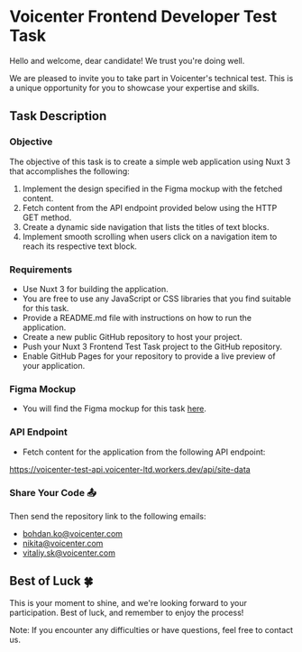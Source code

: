 # Voicenter Frontend Developer Test Task
Hello and welcome, dear candidate! We trust you're doing well.

We are pleased to invite you to take part in Voicenter's technical test.
This is a unique opportunity for you to showcase your expertise and skills.

## Task Description

### Objective

The objective of this task is to create a simple web application using Nuxt 3 that accomplishes the following:

1. Implement the design specified in the Figma mockup with the fetched content.
2. Fetch content from the API endpoint provided below using the HTTP GET method.
3. Create a dynamic side navigation that lists the titles of text blocks.
4. Implement smooth scrolling when users click on a navigation item to reach its respective text block.


### Requirements


- Use Nuxt 3 for building the application.
- You are free to use any JavaScript or CSS libraries that you find suitable for this task.
- Provide a README.md file with instructions on how to run the application.
- Create a new public GitHub repository to host your project.
- Push your Nuxt 3 Frontend Test Task project to the GitHub repository.
- Enable GitHub Pages for your repository to provide a live preview of your application.

### Figma Mockup

- You will find the Figma mockup for this task [here](https://www.figma.com/file/v3CCxMyLUZtRPdESGCUzHR/Nuxt-Front-End-Test-Task?type=design&node-id=20-20&mode=design&t=n4P38tR2mLOFz89M-0).

### API Endpoint

- Fetch content for the application from the following API endpoint:

https://voicenter-test-api.voicenter-ltd.workers.dev/api/site-data

### Share Your Code 📤


Then send the repository link to the following emails:
- bohdan.ko@voicenter.com
- nikita@voicenter.com
- vitaliy.sk@voicenter.com

## Best of Luck 🍀
This is your moment to shine, and we're looking forward to your participation. Best of luck, and remember to enjoy the process!

Note: If you encounter any difficulties or have questions, feel free to contact us.

